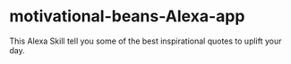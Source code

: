 # motivational-beans-Alexa-app
This Alexa Skill tell you some of the best inspirational quotes to uplift your day.
